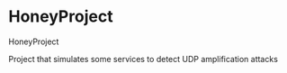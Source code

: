 HoneyProject
============

HoneyProject

Project that simulates some services to detect UDP amplification attacks
